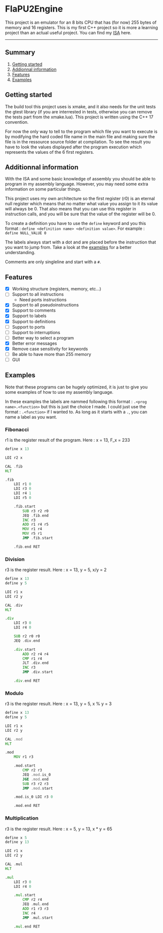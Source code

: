 # FlaPU2Engine
This project is an emulator for an 8 bits CPU that has (for now) 255 bytes of memory and 16 registers. 
This is my first C++ project so it is more a learning project than an actual useful project. 
You can find my [ISA](https://docs.google.com/spreadsheets/d/1aE8e7TodV6_dxUF-UbF0xdbSolc1Z1ntD5Rz3ESL6Uk/edit?gid=0#gid=0) here.
***

## Summary
1. [Getting started](#getting-started)
2. [Addionnal information](#additionnal-information)
3. [Features](#features)
4. [Examples](#examples)

## Getting started
The build tool this project uses is xmake, and it also needs for the unit tests the gtest library (if you are interrested in tests, otherwise you can remove the tests part from the xmake.lua). 
This project is written using the C++ 17 convention. 

For now the only way to tell to the program which file you want to execute is by modifying the hard coded file name in the main file and making sure the file is in the ressource source folder at compilation. 
To see the result you have to look the values displayed after the program execution which represents the values of the 6 first registers.

## Additionnal information
With the ISA and some basic knowledge of assembly you should be able to program in my assembly language.
However, you may need some extra information on some particular things.

This project uses my own architecture so the first register (r0) is an eternal null register which means that no matter what value you assign to it its value will always be 0. 
That also means that you can use this register in instruction calls, and you will be sure that the value of the register will be 0.

To create a definition you have to use the ``define`` keyword and you this format : ``define <definition name> <definition value>``.
For example : ``define NULL_VALUE 0``

The labels always start with a dot and are placed before the instruction that you want to jump from. 
Take a look at the [examples](#examples) for a better understanding.

Comments are only singleline and start with a ``#``.

## Features
- [x] Working structure (registers, memory, etc...)
- [ ] Support to all instructions
  - Need ports instructions
- [x] Support to all pseudoinstructions
- [x] Support to comments
- [x] Support to labels
- [x] Support to definitions
- [ ] Support to ports
- [ ] Support to interruptions
- [ ] Better way to select a program
- [x] Better error messages
- [x] Remove case sensitivity for keywords
- [ ] Be able to have more than 255 memory
- [ ] GUI

## Examples
Note that these programs can be hugely optimized, it is just to give you some examples of how to use my assembly language.

In these examples the labels are nammed following this format : ``.<prog name>.<function>`` but this is just the choice I made. 
I could just use the format : ``.<function>`` if I wanted to. As long as it starts with a ``.``, you can name a label as you want.

### Fibonacci
r1 is the register result of the program. Here : x = 13, F_x = 233
```asm
define x 13

LDI r2 x

CAL .fib
HLT

.fib
    LDI r1 0
    LDI r3 0
    LDI r4 1
    LDI r5 0

    .fib.start
        SUB r3 r2 r0
        JEQ .fib.end
        INC r3
        ADD r1 r4 r5
        MOV r1 r4
        MOV r5 r1
        JMP .fib.start

    .fib.end RET
```

### Division
r3 is the register result. Here : x = 13, y = 5, x/y = 2
```asm
define x 13
define y 5

LDI r1 x
LDI r2 y

CAL .div
HLT

.div
    LDI r3 0
    LDI r4 0

    SUB r2 r0 r0
    JEQ .div.end

    .div.start
        ADD r2 r4 r4
        CMP r1 r4
        JLT .div.end
        INC r3
        JMP .div.start

    .div.end RET
```

### Modulo
r3 is the register result. Here : x = 13, y = 5, x % y = 3
```asm
define x 13
define y 5

LDI r1 x
LDI r2 y

CAL .mod
HLT

.mod
    MOV r1 r3

    .mod.start
        CMP r2 r3
        JEQ .mod.is_0
        JGE .mod.end
        SUB r3 r2 r3
        JMP .mod.start

    .mod.is_0 LDI r3 0

    .mod.end RET
```

### Multiplication
r3 is the register result. Here : x = 5, y = 13, x * y = 65
```asm
define x 5
define y 13

LDI r1 x
LDI r2 y

CAL .mul
HLT

.mul
    LDI r3 0
    LDI r4 0

    .mul.start
        CMP r2 r4
        JEQ .mul.end
        ADD r1 r3 r3
        INC r4
        JMP .mul.start

    .mul.end RET
```